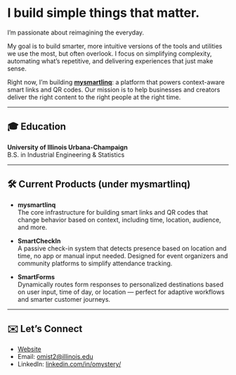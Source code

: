 # I build simple things that matter.

I’m passionate about reimagining the everyday.  

My goal is to build smarter, more intuitive versions of the tools and utilities we use the most, but often overlook. I focus on simplifying complexity, automating what’s repetitive, and delivering experiences that just make sense.

Right now, I’m building **[mysmartlinq](https://mysmartlinq.com)**: a platform that powers context-aware smart links and QR codes. Our mission is to help businesses and creators deliver the right content to the right people at the right time.

---

## 🎓 Education

**University of Illinois Urbana-Champaign**  
B.S. in Industrial Engineering & Statistics

---

## 🛠️ Current Products (under mysmartlinq)

- **mysmartlinq**  
  The core infrastructure for building smart links and QR codes that change behavior based on context, including time, location, audience, and more.

- **SmartCheckIn**  
  A passive check-in system that detects presence based on location and time, no app or manual input needed. Designed for event organizers and community platforms to simplify attendance tracking.

- **SmartForms**  
  Dynamically routes form responses to personalized destinations based on user input, time of day, or location — perfect for adaptive workflows and smarter customer journeys.

---

## ✉️ Let’s Connect

- [Website](https://ommistry.netlify.app/)
- Email: omist2@illinois.edu
- LinkedIn: [linkedin.com/in/omystery/](https://www.linkedin.com/in/omystery/)
